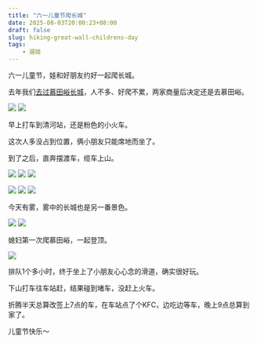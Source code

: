 ```yaml
---
title: "六一儿童节爬长城"
date: 2025-08-03T20:00:23+08:00
draft: false
slug: hiking-great-wall-childrens-day
tags:
    - 遛娃
---
```


六一儿童节，娃和好朋友约好一起爬长城。

去年我们[去过慕田峪长城](https://liudon.com/posts/climbing-mutianyu-great-wall-on-october-1st/)，人不多、好爬不累，两家商量后决定还是去慕田峪。

![](WechatIMG189.jpg)
![](WechatIMG190.jpg)

早上打车到清河站，还是粉色的小火车。

这次人多没占到位置，俩小朋友只能席地而坐了。

到了之后，直奔摆渡车，缆车上山。

![](WechatIMG191.jpg)
![](WechatIMG192.jpg)
![](WechatIMG193.jpg)

![](WechatIMG194.jpg)
![](WechatIMG196.jpg)
![](WechatIMG197.jpg)

今天有雾，雾中的长城也是另一番景色。

![](WechatIMG13223.jpg)
![](WechatIMG13224.jpg)

媳妇第一次爬慕田峪，一起登顶。

![](WechatIMG13225.jpg)

排队1个多小时，终于坐上了小朋友心心念的滑道，确实很好玩。

下山打车往车站赶，结果碰到堵车，没赶上火车。

折腾半天总算改签上7点的车，在车站点了个KFC，边吃边等车，晚上9点总算到家了。

儿童节快乐～ 